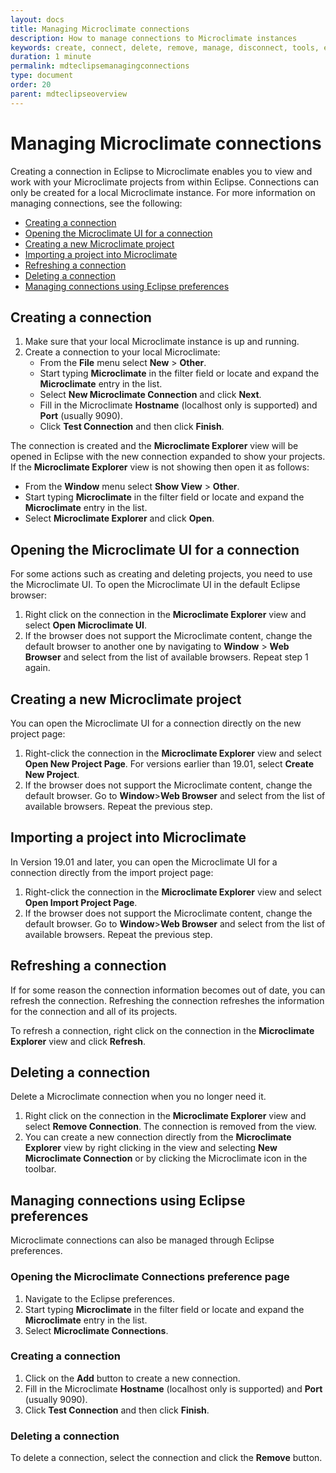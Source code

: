 ```yaml
---
layout: docs
title: Managing Microclimate connections
description: How to manage connections to Microclimate instances
keywords: create, connect, delete, remove, manage, disconnect, tools, eclipse, opening the Microclimate UI for a connection, creating a new Microclimate project, importing a project into Microclimate, refreshing a connection, deleting a connection, managing connections using Eclipse preferences, creating, connecting, deleting, removing, refreshing, managing, disconnecting
duration: 1 minute
permalink: mdteclipsemanagingconnections
type: document
order: 20
parent: mdteclipseoverview
---
```


# Managing Microclimate connections

Creating a connection in Eclipse to Microclimate enables you to view and work with your Microclimate projects from within Eclipse. Connections can only be created for a local Microclimate instance. For more information on managing connections, see the following:

* [Creating a connection](#creating-a-connection)
* [Opening the Microclimate UI for a connection](#opening-the-microclimate-ui-for-a-connection)
* [Creating a new Microclimate project](#creating-a-new-microclimate-project)
* [Importing a project into Microclimate](#importing-a-project-into-microclimate)
* [Refreshing a connection](#refreshing-a-connection)
* [Deleting a connection](#deleting-a-connection)
* [Managing connections using Eclipse preferences](#managing-connections-using-eclipse-preferences)

## Creating a connection

1. Make sure that your local Microclimate instance is up and running.
2. Create a connection to your local Microclimate:
    - From the **File** menu select **New** > **Other**.
	- Start typing **Microclimate** in the filter field or locate and expand the **Microclimate** entry in the list.
	- Select **New Microclimate Connection** and click **Next**.
    - Fill in the Microclimate **Hostname** (localhost only is supported) and **Port** (usually 9090).
    - Click **Test Connection** and then click **Finish**.

The connection is created and the **Microclimate Explorer** view will be opened in Eclipse with the new connection expanded to show your projects. If the **Microclimate Explorer** view is not showing then open it as follows:

- From the **Window** menu select **Show View** > **Other**.
- Start typing **Microclimate** in the filter field or locate and expand the **Microclimate** entry in the list.
- Select **Microclimate Explorer** and click **Open**.

## Opening the Microclimate UI for a connection

For some actions such as creating and deleting projects, you need to use the Microclimate UI. To open the Microclimate UI in the default Eclipse browser:

1. Right click on the connection in the **Microclimate Explorer** view and select **Open Microclimate UI**.
2. If the browser does not support the Microclimate content, change the default browser to another one by navigating to **Window** > **Web Browser** and select from the list of available browsers. Repeat step 1 again.

## Creating a new Microclimate project

You can open the Microclimate UI for a connection directly on the new project page:

1. Right-click the connection in the **Microclimate Explorer** view and select **Open New Project Page**. For versions earlier than 19.01, select **Create New Project**.
2. If the browser does not support the Microclimate content, change the default browser. Go to **Window**>**Web Browser** and select from the list of available browsers. Repeat the previous step.

## Importing a project into Microclimate

In Version 19.01 and later, you can open the Microclimate UI for a connection directly from the import project page:

1. Right-click the connection in the **Microclimate Explorer** view and select **Open Import Project Page**.
2. If the browser does not support the Microclimate content, change the default browser. Go to **Window**>**Web Browser** and select from the list of available browsers. Repeat the previous step.

## Refreshing a connection

If for some reason the connection information becomes out of date, you can refresh the connection. Refreshing the connection refreshes the information for the connection and all of its projects.

To refresh a connection, right click on the connection in the **Microclimate Explorer** view and click **Refresh**.

## Deleting a connection

Delete a Microclimate connection when you no longer need it.

1. Right click on the connection in the **Microclimate Explorer** view and select **Remove Connection**. The connection is removed from the view.
2. You can create a new connection directly from the **Microclimate Explorer** view by right clicking in the view and selecting **New Microclimate Connection** or by clicking the Microclimate icon in the toolbar.

## Managing connections using Eclipse preferences

Microclimate connections can also be managed through Eclipse preferences.

### Opening the Microclimate Connections preference page

1. Navigate to the Eclipse preferences.
2. Start typing **Microclimate** in the filter field or locate and expand the **Microclimate** entry in the list.
3. Select **Microclimate Connections**.

### Creating a connection

1. Click on the **Add** button to create a new connection.
2. Fill in the Microclimate **Hostname** (localhost only is supported) and **Port** (usually 9090).
3. Click **Test Connection** and then click **Finish**.

### Deleting a connection

To delete a connection, select the connection and click the **Remove** button.
